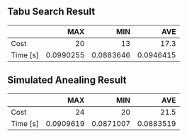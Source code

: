 ## Tabu Search Result
|          |        MAX |        MIN |        AVE |
|:---------|-----------:|-----------:|-----------:|
| Cost     | 20         | 13         | 17.3       |
| Time [s] |  0.0990255 |  0.0883646 |  0.0946415 |

## Simulated Anealing Result
|          |        MAX |        MIN |        AVE |
|:---------|-----------:|-----------:|-----------:|
| Cost     | 24         | 20         | 21.5       |
| Time [s] |  0.0909619 |  0.0871007 |  0.0883519 |


